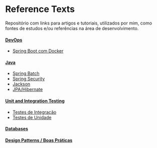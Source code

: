 # Reference Texts

Repositório com links para artigos e tutoriais, utilizados por mim, como fontes de estudos e/ou referências na área de desenvolvimento.

####  [DevOps]

- [Spring Boot com Docker]

####  [Java]
- [Spring Batch]
- [Spring Security]
- [Jackson]
- [JPA/Hibernate]

####  [Unit and Integration Testing]

- [Testes de Integração]
- [Testes de Unidade]

#### [Databases]

#### [Design Patterns / Boas Práticas]

[DevOps]: <https://github.com/savitoh/Reference_Texts/tree/master/DevOps>
[Cloud Computing]: <https://github.com/savitoh/Reference_Texts/blob/master/DevOps/README.md#cloud-computing>
[Spring Boot com Docker]: <https://github.com/savitoh/Reference_Texts/blob/master/DevOps/README.md#spring-boot-com-docker>


[Java]: <https://github.com/savitoh/Reference_Texts/tree/master/Java>
[Spring Batch]: <https://github.com/savitoh/reference-texts/tree/master/Java#spring-batch>
[Spring Security]: <https://github.com/savitoh/reference-texts/tree/master/Java#spring-security>
[Jackson]: <https://github.com/savitoh/reference-texts/tree/master/Java#jackson>
[JPA/Hibernate]: <https://github.com/savitoh/reference-texts/tree/master/Java#jpahibernate>


[Unit and Integration Testing]: <https://github.com/savitoh/Reference_Texts/tree/master/Unit%20and%20Integration%20Testing>
[Testes de Integração]: <https://github.com/savitoh/Reference_Texts/tree/master/Unit%20and%20Integration%20Testing#testes-de-integra%C3%A7%C3%A3o>
[Testes de Unidade]: <https://github.com/savitoh/Reference_Texts/tree/master/Unit%20and%20Integration%20Testing#testes-de-unidade>

[Databases]: <https://github.com/savitoh/Reference_Texts/tree/master/Databases>

[Design Patterns / Boas Práticas]: <https://github.com/savitoh/reference-texts/tree/master/Design%20Patterns%20-%20Boas%20Pr%C3%A1ticas>


